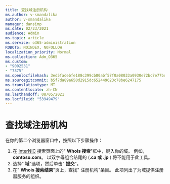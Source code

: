 ```yaml
---
title: 查找域注册机构
ms.author: v-smandalika
author: v-smandalika
manager: dansimp
ms.date: 02/23/2021
audience: Admin
ms.topic: article
ms.service: o365-administration
ROBOTS: NOINDEX, NOFOLLOW
localization_priority: Normal
ms.collection: Adm_O365
ms.custom:
- "9002531"
- "7375"
ms.openlocfilehash: 3ed5fadebfe188c399cb80abf57f0a08033a0930e72bc7e77bd9ac889638fe60
ms.sourcegitcommit: b5f7da89a650d2915dc652449623c78be6247175
ms.translationtype: MT
ms.contentlocale: zh-CN
ms.lasthandoff: 08/05/2021
ms.locfileid: "53949479"
---
```

# <a name="find-your-domain-registrar"></a>查找域注册机构

在你的第二个浏览器窗口中，按照以下步骤操作：

1. 在 [InterNIC](https://lookup.icann.org/) 搜索页面上的" **Whois 搜索**"框中，键入你的域。 例如，**contoso.com**。 以双字母组合结尾的 (**.ca 或** **.jp** ) 将不能用于此工具。
2. 选择" **域**"选项，然后单击" **提交**"。
3. 在" **Whois 搜索结果**"页上，查找" 注册机构"条目。 此项列出了为域提供注册器服务的组织。
